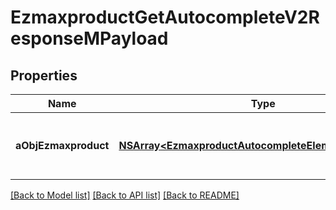 # EzmaxproductGetAutocompleteV2ResponseMPayload

## Properties
Name | Type | Description | Notes
------------ | ------------- | ------------- | -------------
**aObjEzmaxproduct** | [**NSArray&lt;EzmaxproductAutocompleteElementResponse&gt;***](EzmaxproductAutocompleteElementResponse.md) | An array of Ezmaxproduct autocomplete element response. | 

[[Back to Model list]](../README.md#documentation-for-models) [[Back to API list]](../README.md#documentation-for-api-endpoints) [[Back to README]](../README.md)


